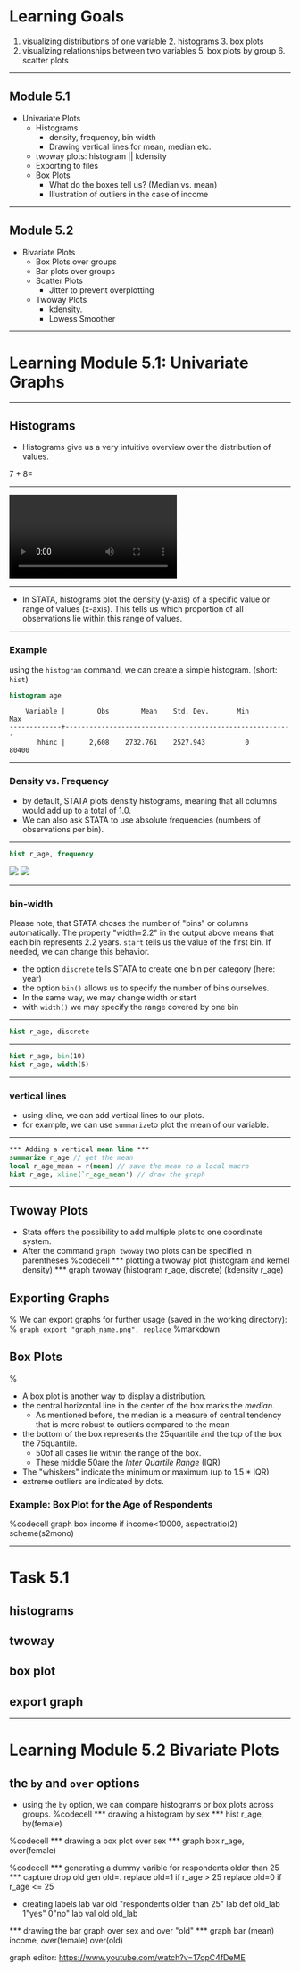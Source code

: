 # Learning Goals

1. visualizing distributions of one variable
    2. histograms
    3. box plots
4. visualizing relationships between two variables
    5. box plots by group
    6. scatter plots

---


## Module 5.1
- Univariate Plots
    - Histograms
        - density, frequency, bin width
        - Drawing vertical lines for mean, median etc.
    - twoway plots: histogram || kdensity
    - Exporting to files
    - Box Plots <!-- .element: class="fragment fade-left" data-fragment-index="1" -->
        - What do the boxes tell us? (Median vs. mean)
        - Illustration of outliers in the case of income <!-- .element: class="fragment highlight-blue" data-fragment-index="2" -->
<!-- .slide: data-background="#317333" -->

----

## Module 5.2
- Bivariate Plots
    - Box Plots over groups
    - Bar plots over groups
    - Scatter Plots
        - Jitter to prevent overplotting
    - Twoway Plots
        - kdensity.
        - Lowess Smoother

---

# Learning Module 5.1: Univariate Graphs

----

## Histograms

- Histograms give us a very intuitive overview over the distribution of values.

$7 + 8 =$

----

<video controls>
    <source src="slides/output.ogv" type="video/ogg">
    <source src="slides/output.webm" type="video/webm">
</video>

----


- In STATA, histograms plot the density (y-axis) of a specific value or range of values (x-axis). This tells us which proportion of all observations lie within this range of values.

----

### Example

using the `histogram` command, we can create a simple histogram. (short: ` hist`)

```stata
histogram age
```
```
    Variable |        Obs        Mean    Std. Dev.       Min        Max
-------------+---------------------------------------------------------
       hhinc |      2,608    2732.761    2527.943          0      80400
```

---

### Density vs. Frequency
- by default, STATA plots density histograms, meaning that all columns would add up to a total of 1.0.
- We can also ask STATA to use absolute frequencies (numbers of observations per bin).

----

```stata
hist r_age, frequency
```

![](slides/output_2_16.svg) <!-- .element: width="500" -->
![](slides/output_2_16.svg) <!-- .element: width="500" -->

---

### bin-width
Please note, that STATA choses the number of "bins" or columns automatically. The property "width=2.2" in the output above means that each bin represents 2.2 years. `start` tells us the value of the first bin.
If needed, we can change this behavior.

- the option `discrete` tells STATA to create one bin per category (here: year)
- the option `bin()` allows us to specify the number of bins ourselves.
- In the same way, we may change width or start
- with `width()` we may specify the range covered by one bin

----

```stata
hist r_age, discrete
```
----

```stata
hist r_age, bin(10)
hist r_age, width(5)
```

---

### vertical lines
- using xline, we can add vertical lines to our plots.
- for example, we can use `summarize`to plot the mean of our variable.

----

```stata
*** Adding a vertical mean line ***
summarize r_age // get the mean
local r_age_mean = r(mean) // save the mean to a local macro
hist r_age, xline(`r_age_mean') // draw the graph
```

---

## Twoway Plots

- Stata offers the possibility to add multiple plots to one coordinate system.
- After the command `graph twoway` two plots can be specified in parentheses
%codecell
*** plotting a twoway plot (histogram and kernel density) ***
graph twoway (histogram r_age, discrete) (kdensity r_age)

## Exporting Graphs
%
We can export graphs for further usage (saved in the working directory):
%
`graph export "graph_name.png", replace`
%markdown
 ## Box Plots
%
- A box plot is another way to display a distribution.
- the central horizontal line in the center of the box marks the _median_.
  - As mentioned before, the median is a measure of central tendency that is more robust to outliers compared to the mean
- the bottom of the box represents the 25quantile and the top of the box the 75quantile.
    - 50of all cases lie within the range of the box.
    - These middle 50are the _Inter Quartile Range_ (IQR)
- The "whiskers" indicate the minimum or maximum (up to 1.5 * IQR)
- extreme outliers are indicated by dots.

### Example: Box Plot for the Age of Respondents

%codecell
graph box income if income<10000, aspectratio(2) scheme(s2mono)

---

# Task 5.1

## histograms

## twoway

## box plot

## export graph

---

# Learning Module 5.2 Bivariate Plots

## the `by` and `over` options

- using the `by` option, we can compare histograms or box plots across groups.
%codecell
*** drawing a histogram by sex ***
hist r_age, by(female)


%codecell
*** drawing a box plot over sex ***
graph box r_age, over(female)


%codecell
*** generating a dummy varible for respondents older than 25 ***
capture drop old
gen old=.
replace old=1 if r_age > 25
replace old=0 if r_age <= 25
* creating labels
lab var old "respondents older than 25"
lab def old_lab 1"yes" 0"no"
lab val old old_lab

*** drawing the bar graph over sex and over "old" ***
graph bar (mean) income, over(female) over(old)


graph editor:
https://www.youtube.com/watch?v=17opC4fDeME
